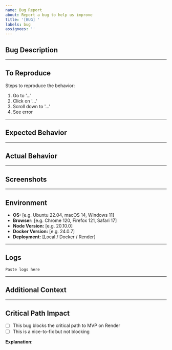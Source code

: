 ```yaml
---
name: Bug Report
about: Report a bug to help us improve
title: '[BUG] '
labels: bug
assignees: ''
---
```


## Bug Description

<!-- A clear and concise description of what the bug is -->

---

## To Reproduce

Steps to reproduce the behavior:

1. Go to '...'
2. Click on '...'
3. Scroll down to '...'
4. See error

---

## Expected Behavior

<!-- A clear and concise description of what you expected to happen -->

---

## Actual Behavior

<!-- What actually happened -->

---

## Screenshots

<!-- If applicable, add screenshots to help explain your problem -->

---

## Environment

- **OS:** [e.g. Ubuntu 22.04, macOS 14, Windows 11]
- **Browser:** [e.g. Chrome 120, Firefox 121, Safari 17]
- **Node Version:** [e.g. 20.10.0]
- **Docker Version:** [e.g. 24.0.7]
- **Deployment:** [Local / Docker / Render]

---

## Logs

<!-- Add relevant error logs or console output -->

```
Paste logs here
```

---

## Additional Context

<!-- Add any other context about the problem here -->

---

## Critical Path Impact

- [ ] This bug blocks the critical path to MVP on Render
- [ ] This is a nice-to-fix but not blocking

**Explanation:**
